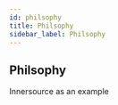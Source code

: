 ```yaml
---
id: philsophy
title: Philsophy
sidebar_label: Philsophy
---
```


## Philsophy

Innersource as an example
